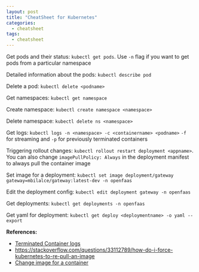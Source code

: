 ```yaml
---
layout: post
title: "CheatSheet for Kubernetes"
categories:
  - cheatsheet
tags:
  - cheatsheet
---
```


Get pods and their status: `kubectl get pods`. Use `-n` flag if you want to get pods from a particular namespace

Detailed information about the pods: `kubectl describe pod`

Delete a pod: `kubectl delete <podname>`

Get namespaces: `kubectl get namespace`

Create namespace: `kubectl create namespace <namespace>`

Delete namespace: `kubectl delete ns <namespace>`

Get logs: `kubectl logs -n <namespace> -c <containername> <podname>`
`-f` for streaming and `-p` for previously terminated containers

Triggering rollout changes: `kubectl rollout restart deployment <appname>`. You can also change `imagePullPolicy: Always` in the deployment manifest to always pull the container image

Set image for a deployment: `kubectl set image deployment/gateway gateway=mbilalce/gateway:latest-dev -n openfaas`

Edit the deployment config: `kubectl edit deployment gateway -n openfaas`

Get deployments: `kubectl get deployments -n openfaas`

Get yaml for deployment: `kubectl get deploy <deploymentname> -o yaml --export`

**References:**
- [Terminated Container logs](https://stackoverflow.com/questions/57007134/kubernetes-how-to-see-logs-of-terminated-pods)
- https://stackoverflow.com/questions/33112789/how-do-i-force-kubernetes-to-re-pull-an-image
- [Change image for a container](https://stackoverflow.com/questions/40366192/kubernetes-how-to-make-deployment-to-update-image)
